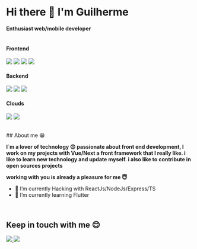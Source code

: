 # Hi there 👋 I'm Guilherme


**Enthusiast web/mobile developer** 
<br>
<br>
<h4>Frontend</h4>
<p>
<img src="https://img.shields.io/badge/next.js-1c1c1c?style=for-the-badge&logo=next.js&logoColor=white"/> 
<img src="https://img.shields.io/badge/Vue.js-35495E?style=for-the-badge&logo=vue.js&logoColor=4FC08D"/>
<img src="https://img.shields.io/badge/Angular-FF0000?style=for-the-badge&logo=angular&logoColor=white"/>
<img src="https://img.shields.io/badge/React-20232A?style=for-the-badge&logo=react&logoColor=61DAFB"/> 
</p>
<h4>Backend</h4>
<p>
<img src="https://img.shields.io/badge/Node.js-43853D?style=for-the-badge&logo=node.js&logoColor=white" />
<img src="https://img.shields.io/badge/Golang-0000ff?style=for-the-badge&logo=go&logoColor=white" />
<img src="https://img.shields.io/badge/Java-orange?style=for-the-badge&logo=openjdk&logoColor=white" />
</p>

<h4>Clouds</h4>
<p>
  <img src="https://img.shields.io/badge/Amazon_AWS-232F3E?style=for-the-badge&logo=amazon-aws&logoColor=white" />
  <img src="https://img.shields.io/badge/Vercel-000000?style=for-the-badge&logo=vercel&logoColor=white" />
</p>

<br>  
  ## About me &#128513;
  <p>
  <b>
  I`m a lover of technology &#128525; passionate about front end development, I work on my projects with Vue/Next a front framework that I really like.
  i like to learn new technology and update myself. i also like to contribute in open sources projects


  working with you is already a pleasure for me &#128519;
  </b>
  </p>

- 🔭 I’m currently Hacking with ReactJs/NodeJs/Express/TS
- 🌱 I’m currently learning Flutter

<br>

## Keep in touch with me 😊
<a href="https://www.instagram.com/guicourbassier">
<img src="https://img.shields.io/badge/Instagram-E4405F?style=for-the-badge&logo=instagram&logoColor=white" />
</a>
<a href="https://www.linkedin.com/in/guilhermecourbassier/">
<img src="https://img.shields.io/badge/LinkedIn-0077B5?style=for-the-badge&logo=linkedin&logoColor=white" />
</a>

<br />
<br />
